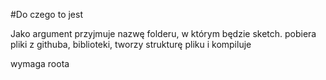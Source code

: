 #Do czego to jest

Jako argument przyjmuje nazwę folderu, w którym będzie sketch.
pobiera pliki z githuba, biblioteki, tworzy strukturę pliku i kompiluje

wymaga roota
